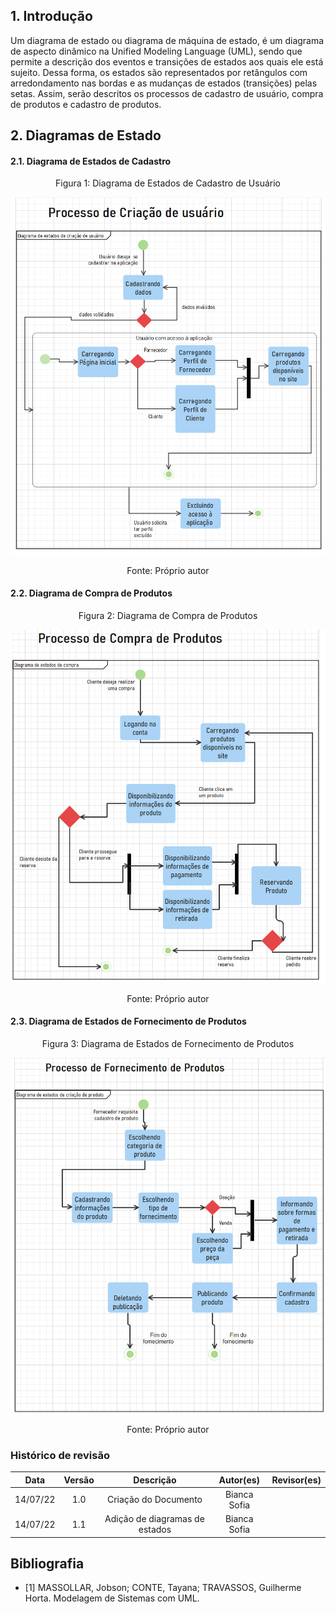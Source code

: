 ## 1. Introdução

Um diagrama de estado ou diagrama de máquina de estado, 
é um diagrama de aspecto dinâmico na Unified Modeling Language (UML), sendo que permite a descrição dos
eventos e transições de estados aos quais ele está sujeito. Dessa forma, os estados são representados por retângulos com
arredondamento nas bordas e as mudanças de estados (transições) pelas setas. Assim, serão descritos os processos de cadastro de
usuário, compra de produtos e cadastro de produtos.

## 2. Diagramas de Estado

#### 2.1. Diagrama de Estados de Cadastro

<center>
  <figure>
    <figcaption>Figura 1: Diagrama de Estados de Cadastro de Usuário</figcaption>
  </figure>
</center>

![Diagrama de estados](../img/de_cadastro_usuario.png)

<center>
  <figure>
    <figcaption>Fonte: Próprio autor</figcaption>
  </figure>
</center>

#### 2.2. Diagrama de Compra de Produtos

<center>
  <figure>
    <figcaption>Figura 2: Diagrama de Compra de Produtos</figcaption>
  </figure>
</center>

![Diagrama de estados](../img/de_compra.png)

<center>
  <figure>
    <figcaption>Fonte: Próprio autor</figcaption>   
  </figure>
</center>

#### 2.3. Diagrama de Estados de Fornecimento de Produtos

<center>
  <figure>
    <figcaption>Figura 3: Diagrama de Estados de Fornecimento de Produtos</figcaption>
  </figure>
</center>

![Diagrama de estados](../img/de_cadastro_produto.png)

<center>
  <figure>
    <figcaption>Fonte: Próprio autor</figcaption>   
  </figure>
</center>



### Histórico de revisão

| Data | Versão | Descrição | Autor(es)|Revisor(es)|
|:----:|:------:|:---------:|:--------:|:--------:|
| 14/07/22 | 1.0 | Criação do Documento | Bianca Sofia | |
| 14/07/22 | 1.1 | Adição de diagramas de estados | Bianca Sofia | |


## Bibliografia
- [1] MASSOLLAR, Jobson; CONTE, Tayana; TRAVASSOS, Guilherme Horta. Modelagem de Sistemas com UML.

